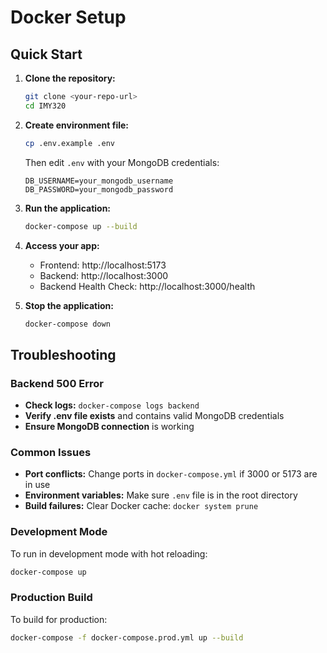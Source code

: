 # Docker Setup

## Quick Start

1. **Clone the repository:**
   ```bash
   git clone <your-repo-url>
   cd IMY320
   ```

2. **Create environment file:**
   ```bash
   cp .env.example .env
   ```
   Then edit `.env` with your MongoDB credentials:
   ```
   DB_USERNAME=your_mongodb_username
   DB_PASSWORD=your_mongodb_password
   ```

3. **Run the application:**
   ```bash
   docker-compose up --build
   ```

4. **Access your app:**
   - Frontend: http://localhost:5173
   - Backend: http://localhost:3000
   - Backend Health Check: http://localhost:3000/health

5. **Stop the application:**
   ```bash
   docker-compose down
   ```

## Troubleshooting

### Backend 500 Error
- **Check logs:** `docker-compose logs backend`
- **Verify .env file exists** and contains valid MongoDB credentials
- **Ensure MongoDB connection** is working

### Common Issues
- **Port conflicts:** Change ports in `docker-compose.yml` if 3000 or 5173 are in use
- **Environment variables:** Make sure `.env` file is in the root directory
- **Build failures:** Clear Docker cache: `docker system prune`

### Development Mode
To run in development mode with hot reloading:
```bash
docker-compose up
```

### Production Build
To build for production:
```bash
docker-compose -f docker-compose.prod.yml up --build
```
